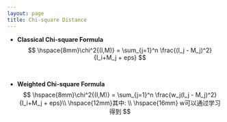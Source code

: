 ```yaml
---
layout: page
title: Chi-square Distance
---
```


*    __Classical Chi-square Formula__         
$$
\hspace{8mm}\chi^2{(I,M)} = \sum_{j=1}^n \frac{(I_j - M_j)^2}{I_i+M_j + eps}
$$       
<br />    
    
*    __Weighted Chi-square Formula__         
$$
\hspace{8mm}\chi^2{(I,M)} = \sum_{j=1}^n \frac{w_j(I_j - M_j)^2}{I_i+M_j + eps}\\
\hspace{12mm}其中:    \\
\hspace{16mm} w可以通过学习得到   
$$


